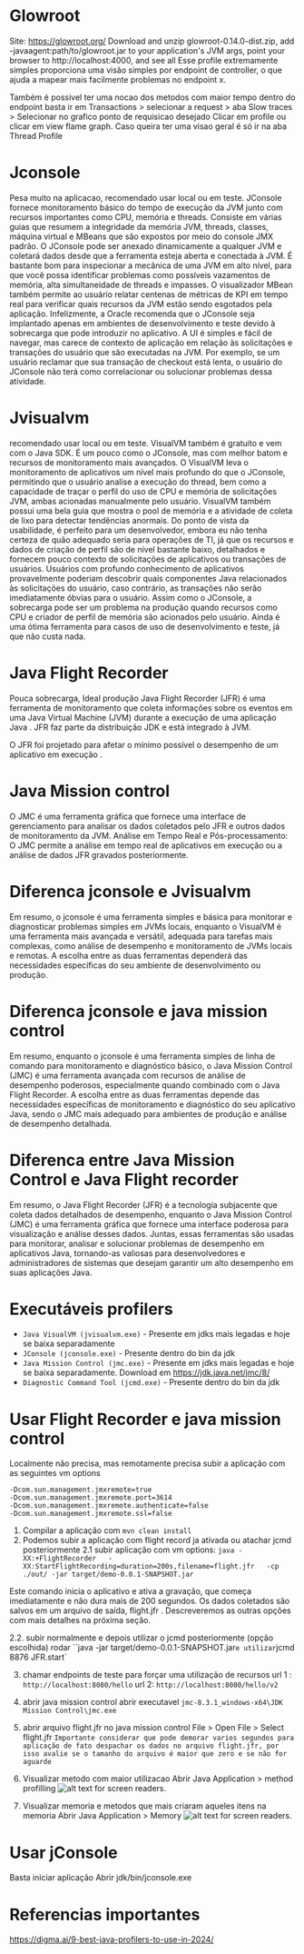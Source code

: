 # Glowroot
Site: https://glowroot.org/
Download and unzip glowroot-0.14.0-dist.zip, add -javaagent:path/to/glowroot.jar to your application's JVM args, point your browser to http://localhost:4000, and see all
Esse profile extremamente simples proporciona uma visão simples por endpoint de controller, o que ajuda a mapear mais facilmente problemas no endpoint x. 

Também é possivel ter uma nocao dos metodos com maior tempo dentro do endpoint basta ir em Transactions > selecionar a request > aba Slow traces > Selecionar no grafico ponto de requisicao desejado Clicar em profile ou clicar em view flame graph. Caso queira ter uma visao geral é só ir na aba Thread Profile

# Jconsole
Pesa muito na aplicacao, recomendado usar local ou em teste.
JConsole fornece monitoramento básico do tempo de execução da JVM junto com recursos importantes como CPU, memória e threads. Consiste em várias guias que resumem a integridade da memória JVM, threads, classes, máquina virtual e MBeans que são expostos por meio do console JMX padrão. O JConsole pode ser anexado dinamicamente a qualquer JVM e coletará dados desde que a ferramenta esteja aberta e conectada à JVM. É bastante bom para inspecionar a mecânica de uma JVM em alto nível, para que você possa identificar problemas como possíveis vazamentos de memória, alta simultaneidade de threads e impasses. O visualizador MBean também permite ao usuário relatar centenas de métricas de KPI em tempo real para verificar quais recursos da JVM estão sendo esgotados pela aplicação. Infelizmente, a Oracle recomenda que o JConsole seja implantado apenas em ambientes de desenvolvimento e teste devido à sobrecarga que pode introduzir no aplicativo. A UI é simples e fácil de navegar, mas carece de contexto de aplicação em relação às solicitações e transações do usuário que são executadas na JVM. Por exemplo, se um usuário reclamar que sua transação de checkout está lenta, o usuário do JConsole não terá como correlacionar ou solucionar problemas dessa atividade.

# Jvisualvm
recomendado usar local ou em teste.
VisualVM também é gratuito e vem com o Java SDK. É um pouco como o JConsole, mas com melhor batom e recursos de monitoramento mais avançados. O VisualVM leva o monitoramento de aplicativos um nível mais profundo do que o JConsole, permitindo que o usuário analise a execução do thread, bem como a capacidade de traçar o perfil do uso de CPU e memória de solicitações JVM, ambas acionadas manualmente pelo usuário. VisualVM também possui uma bela guia que mostra o pool de memória e a atividade de coleta de lixo para detectar tendências anormais. Do ponto de vista da usabilidade, é perfeito para um desenvolvedor, embora eu não tenha certeza de quão adequado seria para operações de TI, já que os recursos e dados de criação de perfil são de nível bastante baixo, detalhados e fornecem pouco contexto de solicitações de aplicativos ou transações de usuários. Usuários com profundo conhecimento de aplicativos provavelmente poderiam descobrir quais componentes Java relacionados às solicitações do usuário, caso contrário, as transações não serão imediatamente óbvias para o usuário. Assim como o JConsole, a sobrecarga pode ser um problema na produção quando recursos como CPU e criador de perfil de memória são acionados pelo usuário. Ainda é uma ótima ferramenta para casos de uso de desenvolvimento e teste, já que não custa nada.

# Java Flight Recorder
Pouca sobrecarga, Ideal produção 
Java Flight Recorder (JFR) é uma ferramenta de monitoramento que coleta informações sobre os eventos em uma Java Virtual Machine (JVM) durante a execução de uma aplicação Java . JFR faz parte da distribuição JDK e está integrado à JVM.

O JFR foi projetado para afetar o mínimo possível o desempenho de um aplicativo em execução .


# Java Mission control
 O JMC é uma ferramenta gráfica que fornece uma interface de gerenciamento para analisar os dados coletados pelo JFR e outros dados de monitoramento da JVM.
 Análise em Tempo Real e Pós-processamento: O JMC permite a análise em tempo real de aplicativos em execução ou a análise de dados JFR gravados posteriormente. 

# Diferenca jconsole e Jvisualvm
Em resumo, o jconsole é uma ferramenta simples e básica para monitorar e diagnosticar problemas simples em JVMs locais, enquanto o VisualVM é uma ferramenta mais avançada e versátil, adequada para tarefas mais complexas, como análise de desempenho e monitoramento de JVMs locais e remotas. A escolha entre as duas ferramentas dependerá das necessidades específicas do seu ambiente de desenvolvimento ou produção.

# Diferenca jconsole e java mission control
Em resumo, enquanto o jconsole é uma ferramenta simples de linha de comando para monitoramento e diagnóstico básico, o Java Mission Control (JMC) é uma ferramenta avançada com recursos de análise de desempenho poderosos, especialmente quando combinado com o Java Flight Recorder. A escolha entre as duas ferramentas depende das necessidades específicas de monitoramento e diagnóstico do seu aplicativo Java, sendo o JMC mais adequado para ambientes de produção e análise de desempenho detalhada.

# Diferenca entre Java Mission Control e Java Flight recorder
Em resumo, o Java Flight Recorder (JFR) é a tecnologia subjacente que coleta dados detalhados de desempenho, enquanto o Java Mission Control (JMC) é uma ferramenta gráfica que fornece uma interface poderosa para visualização e análise desses dados. Juntas, essas ferramentas são usadas para monitorar, analisar e solucionar problemas de desempenho em aplicativos Java, tornando-as valiosas para desenvolvedores e administradores de sistemas que desejam garantir um alto desempenho em suas aplicações Java.

# Executáveis profilers
- `Java VisualVM (jvisualvm.exe)` - Presente em jdks mais legadas e hoje se baixa separadamente
- `JConsole (jconsole.exe)` - Presente dentro do bin da jdk
- `Java Mission Control (jmc.exe)` - Presente em jdks mais legadas e hoje se baixa separadamente. Download em https://jdk.java.net/jmc/8/
- `Diagnostic Command Tool (jcmd.exe)` - Presente dentro do bin da jdk

# Usar Flight Recorder e java mission control
Localmente não precisa, mas remotamente precisa subir a aplicação com as seguintes vm options
```
-Dcom.sun.management.jmxremote=true 
-Dcom.sun.management.jmxremote.port=3614 
-Dcom.sun.management.jmxremote.authenticate=false 
-Dcom.sun.management.jmxremote.ssl=false
```
1. Compilar a aplicação com `mvn clean install`
2. Podemos subir a aplicação com flight record ja ativada ou atachar jcmd posteriormente
2.1 subir aplicação com vm options:
`java -XX:+FlightRecorder   -XX:StartFlightRecording=duration=200s,filename=flight.jfr   -cp ./out/ -jar target/demo-0.0.1-SNAPSHOT.jar`

  
Este comando inicia o aplicativo e ativa a gravação, que começa imediatamente e não dura mais de 200 segundos. Os dados coletados são salvos em um arquivo de saída,  flight.jfr . Descreveremos as outras opções com mais detalhes na próxima seção.

2.2. subir normalmente e depois utilizar o jcmd posteriormente (opção escolhida) 
rodar ``java -jar target/demo-0.0.1-SNAPSHOT.jar` e utilizar `jcmd 8876 JFR.start`

3. chamar endpoints de teste para forçar uma utilização de recursos
url 1 : `http://localhost:8080/hello`
url 2: `http://localhost:8080/hello/v2`

3. abrir java mission control
abrir executavel `jmc-8.3.1_windows-x64\JDK Mission Control\jmc.exe`

4. abrir arquivo flight.jfr no java mission control
File > Open File > Select flight.jfr
`Importante considerar que pode demorar varios segundos para aplicação de fato despachar os dados no arquivo flight.jfr, por isso avalie se o tamanho do arquivo é maior que zero e se não for aguarde`

5. Visualizar metodo com maior utilizacao
Abrir Java Application >  method profilling 
![alt text for screen readers](./image1.PNG).


6. Visualizar memoria e metodos que mais criaram aqueles itens na memoria
Abrir Java Application >  Memory 
![alt text for screen readers](./image2.PNG).



# Usar jConsole
Basta iniciar aplicação
Abrir jdk/bin/jconsole.exe

# Referencias importantes
https://digma.ai/9-best-java-profilers-to-use-in-2024/
